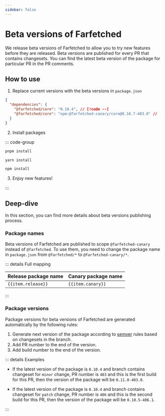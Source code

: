 ```yaml
---
sidebar: false
---
```


# Beta versions of Farfetched

We release beta versions of Farfetched to allow you to try new features before they are released. Beta versions are published for every PR that contains changesets. You can find the latest beta version of the package for particular PR in the PR comments.

## How to use

1. Replace current versions with the beta versions in `package.json`

```json
{
  "dependencies": {
    "@farfetched/core": "0.10.4", // [!code --]
    "@farfetched/core": "npm:@farfetched-canary/core@0.10.7-403.0" // [!code ++]
  }
}
```

2. Install packages

::: code-group

```bash [pnpm]
pnpm install
```

```bash [yarn]
yarn install
```

```bash [npm]
npm install
```

3. Enjoy new features!

:::

## Deep-dive

In this section, you can find more details about beta versions publishing process.

### Package names

Beta versions of Farfetched are published to scope `@farfetched-canary` instead of `@farfetched`. To use them, you need to change the package name in `package.json` from `@farfetched/*` to `@farfetched-canary/*`.

::: details Full mapping

<script setup>
    import { data as mapping } from './beta_mapping.data'
</script>

<table>
    <thead>
        <tr>
            <th>Release package name</th>
            <th>Canary package name</th>
        </tr>
    </thead>
    <tbody>
        <tr v-for="item in mapping">
            <td><code>{{item.release}}</code></td>
            <td><code>{{item.canary}}</code></td>
        </tr>
    </tbody>
</table>

:::

### Package versions

Package versions for beta versions of Farfetched are generated automatically by the following rules:

1. Generate next version of the package according to [semver](https://semver.org/) rules based on changesets in the branch.
2. Add PR number to the end of the version.
3. Add build number to the end of the version.

::: details Examples

- If the latest version of the package is `0.10.4` and branch contains changeset for `minor` change, PR number is `403` and this is the first build for this PR, then the version of the package will be `0.11.0-403.0`.

- If the latest version of the package is `0.10.4` and branch contains changeset for `patch` change, PR number is `406` and this is the second build for this PR, then the version of the package will be `0.10.5-406.1`.

:::
